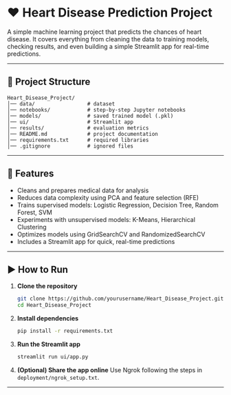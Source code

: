 # ❤️ Heart Disease Prediction Project

A simple machine learning project that predicts the chances of heart disease.
It covers everything from cleaning the data to training models, checking results, and even building a simple Streamlit app for real-time predictions.

---

## 📂 Project Structure

```
Heart_Disease_Project/
│── data/                 # dataset
│── notebooks/            # step-by-step Jupyter notebooks
│── models/               # saved trained model (.pkl)
│── ui/                   # Streamlit app
│── results/              # evaluation metrics
│── README.md             # project documentation
│── requirements.txt      # required libraries
│── .gitignore            # ignored files
```

---

## 🚀 Features

* Cleans and prepares medical data for analysis
* Reduces data complexity using PCA and feature selection (RFE)
* Trains supervised models: Logistic Regression, Decision Tree, Random Forest, SVM
* Experiments with unsupervised models: K-Means, Hierarchical Clustering
* Optimizes models using GridSearchCV and RandomizedSearchCV
* Includes a Streamlit app for quick, real-time predictions

---

## ▶️ How to Run

1. **Clone the repository**

   ```bash
   git clone https://github.com/yourusername/Heart_Disease_Project.git
   cd Heart_Disease_Project
   ```

2. **Install dependencies**

   ```bash
   pip install -r requirements.txt
   ```

3. **Run the Streamlit app**

   ```bash
   streamlit run ui/app.py
   ```

4. **(Optional) Share the app online**
   Use Ngrok following the steps in `deployment/ngrok_setup.txt`.

---
